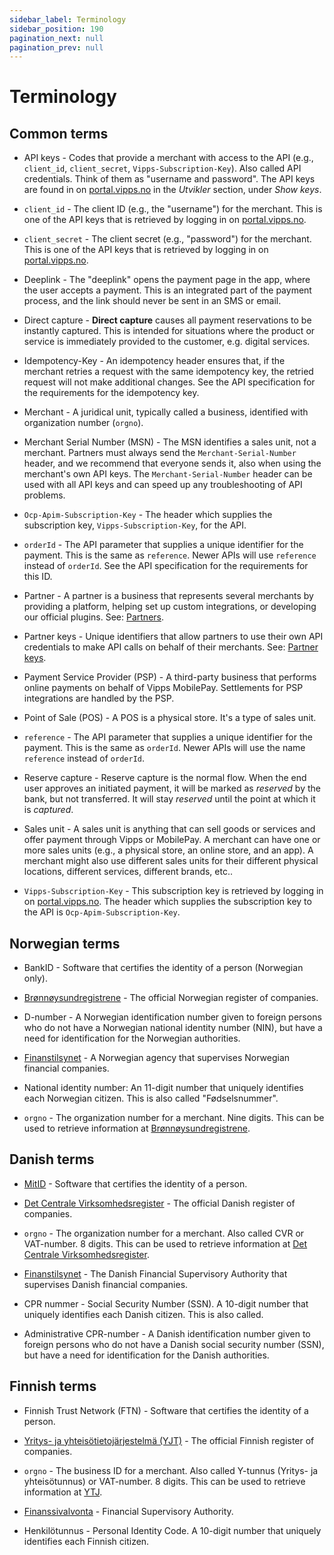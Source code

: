 ```yaml
---
sidebar_label: Terminology
sidebar_position: 190
pagination_next: null
pagination_prev: null
---
```



# Terminology

## Common terms

* API keys - Codes that provide a merchant with access to the API (e.g.,
  `client_id`, `client_secret`, `Vipps-Subscription-Key`).
  Also called API credentials. Think of them as "username and password".
  The API keys are found in on [portal.vipps.no](https://portal.vipps.no/)
  in the *Utvikler* section, under *Show keys*.

* `client_id` - The client ID (e.g., the "username") for the merchant. This
  is one of the API keys that is retrieved by logging in on
  [portal.vipps.no](https://portal.vipps.no).

* `client_secret` - The client secret (e.g., "password") for the merchant.
  This is one of the API keys that is retrieved by logging in on
  [portal.vipps.no](https://portal.vipps.no).

* Deeplink - The "deeplink" opens the payment page in the app, where the user
  accepts a payment. This is an integrated part of the payment process,
  and the link should never be sent in an SMS or email.

* Direct capture - **Direct capture** causes all payment reservations to be instantly captured.
  This is intended for situations where the product or service is immediately
  provided to the customer, e.g. digital services.

* Idempotency-Key - An idempotency header ensures that, if the merchant retries
  a request with the same idempotency key, the retried request will not make
  additional changes. See the API specification for the requirements for the
  idempotency key.

* Merchant - A juridical unit, typically called a business,
  identified with organization number (`orgno`).

* Merchant Serial Number (MSN) - The MSN identifies a sales unit, not a merchant.
  Partners must always send the `Merchant-Serial-Number` header, and we
  recommend that everyone sends it, also when using the merchant's own API keys.
  The `Merchant-Serial-Number` header can be used with all API keys and can
  speed up any troubleshooting of API problems.

* `Ocp-Apim-Subscription-Key` - The header which supplies the subscription key,
  `Vipps-Subscription-Key`, for the API.

* `orderId` - The API parameter that supplies a unique identifier for the
  payment. This is the same as `reference`. Newer APIs will use `reference`
  instead of `orderId`. See the API specification for the requirements for
  this ID.

* Partner - A partner is a business that represents several merchants by
  providing a platform, helping set up custom integrations, or developing
  our official plugins.
  See:
  [Partners](https://developer.vippsmobilepay.com/docs/partner).

* Partner keys - Unique identifiers that allow partners to use their own API
  credentials to make API calls on behalf of their merchants.
  See:
  [Partner keys](https://developer.vippsmobilepay.com/docs/partner/partner-keys).

* Payment Service Provider (PSP) - A third-party business that performs online
  payments on behalf of Vipps MobilePay. Settlements for PSP integrations are handled by the PSP.

* Point of Sale (POS) - A POS is a physical store. It's a type of sales unit.

* `reference` - The API parameter that supplies a unique identifier for the
  payment. This is the same as `orderId`. Newer APIs will use the name `reference`
  instead of `orderId`.

* Reserve capture - Reserve capture is the normal flow. When the end user
  approves an initiated payment, it will be marked as *reserved* by the bank,
  but not transferred. It will stay *reserved* until the point at which it is *captured*.

* Sales unit - A sales unit is anything that can sell goods or services and offer
  payment through Vipps or MobilePay. A merchant can have one or more sales units (e.g., a
  physical store, an online store, and an app). A merchant might also use different sales units
  for their different physical locations, different services, different brands, etc..

* `Vipps-Subscription-Key` - This subscription key is retrieved by logging
  in on [portal.vipps.no](https://portal.vipps.no).
  The header which supplies the subscription key to the API is
  `Ocp-Apim-Subscription-Key`.

## Norwegian terms

* BankID - Software that certifies the identity of a person (Norwegian only).

* [Brønnøysundregistrene](https://www.brreg.no/) - The official Norwegian
  register of companies.

* D-number - A Norwegian identification number given to foreign persons who
  do not have a Norwegian national identity number (NIN), but have a need for
  identification for the Norwegian authorities.

* [Finanstilsynet](https://www.finanstilsynet.no) - A Norwegian agency that
  supervises Norwegian financial companies.

* National identity number: An 11-digit number that uniquely identifies
  each Norwegian citizen. This is also called "Fødselsnummer".

* `orgno` - The organization number for a merchant. Nine digits.
This can be used to retrieve information at
  [Brønnøysundregistrene](https://www.brreg.no).
  
## Danish terms

* [MitID](https://www.mitid.dk/en-gb/) - Software that certifies the identity of a person.

* [Det Centrale Virksomhedsregister](https://datacvr.virk.dk/) - The official Danish
  register of companies.

* `orgno` - The organization number for a merchant. Also called CVR or VAT-number. 8 digits.
  This can be used to retrieve information at
  [Det Centrale Virksomhedsregister](https://datacvr.virk.dk/).
  
* [Finanstilsynet](https://www.finanstilsynet.dk/) - The Danish Financial Supervisory Authority that
  supervises Danish financial companies.
  
* CPR nummer - Social Security Number (SSN). A 10-digit number that uniquely identifies
  each Danish citizen. This is also called.
  
* Administrative CPR-number - A Danish identification number given to foreign persons who
  do not have a Danish social security number (SSN), but have a need for
  identification for the Danish authorities.
  
## Finnish terms

* Finnish Trust Network (FTN) - Software that certifies the identity of a person.

* [Yritys- ja yhteisötietojärjestelmä (YJT)](https://ytj.fi/en/index.html) - The official Finnish
  register of companies.

* `orgno` - The business ID for a merchant. Also called Y-tunnus (Yritys- ja yhteisötunnus) or VAT-number. 8 digits.
  This can be used to retrieve information at
  [YTJ](https://www.ytj.fi/en/index/businessid.html).
  
* [Finanssivalvonta](https://www.finanssivalvonta.fi/en/) - Financial Supervisory Authority.

* Henkilötunnus - Personal Identity Code. A 10-digit number that uniquely identifies
  each Finnish citizen.
